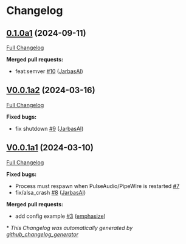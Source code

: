 # Changelog

## [0.1.0a1](https://github.com/OpenVoiceOS/ovos-microphone-plugin-alsa/tree/0.1.0a1) (2024-09-11)

[Full Changelog](https://github.com/OpenVoiceOS/ovos-microphone-plugin-alsa/compare/V0.0.1a2...0.1.0a1)

**Merged pull requests:**

- feat:semver [\#10](https://github.com/OpenVoiceOS/ovos-microphone-plugin-alsa/pull/10) ([JarbasAl](https://github.com/JarbasAl))

## [V0.0.1a2](https://github.com/OpenVoiceOS/ovos-microphone-plugin-alsa/tree/V0.0.1a2) (2024-03-16)

[Full Changelog](https://github.com/OpenVoiceOS/ovos-microphone-plugin-alsa/compare/V0.0.1a1...V0.0.1a2)

**Fixed bugs:**

- fix shutdown [\#9](https://github.com/OpenVoiceOS/ovos-microphone-plugin-alsa/pull/9) ([JarbasAl](https://github.com/JarbasAl))

## [V0.0.1a1](https://github.com/OpenVoiceOS/ovos-microphone-plugin-alsa/tree/V0.0.1a1) (2024-03-10)

[Full Changelog](https://github.com/OpenVoiceOS/ovos-microphone-plugin-alsa/compare/V0.0.0...V0.0.1a1)

**Fixed bugs:**

- Process must respawn when PulseAudio/PipeWire is restarted [\#7](https://github.com/OpenVoiceOS/ovos-microphone-plugin-alsa/issues/7)
- fix/alsa\_crash [\#8](https://github.com/OpenVoiceOS/ovos-microphone-plugin-alsa/pull/8) ([JarbasAl](https://github.com/JarbasAl))

**Merged pull requests:**

- add config example [\#3](https://github.com/OpenVoiceOS/ovos-microphone-plugin-alsa/pull/3) ([emphasize](https://github.com/emphasize))



\* *This Changelog was automatically generated by [github_changelog_generator](https://github.com/github-changelog-generator/github-changelog-generator)*
